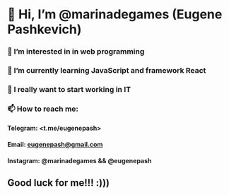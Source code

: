 # 👋 Hi, I’m @marinadegames (Eugene Pashkevich) #
### 👀 I’m interested in in web programming ###
### 🌱 I’m currently learning JavaScript and framework React ###
### 💞️ I really want to start working in IT ###
### 📫 How to reach me: ###
#### Telegram: <t.me/eugenepash> ####
#### Email: <eugenepash@gmail.com> ####
#### Instagram: @marinadegames && @eugenepash ####


## Good luck for me!!! :))) ##

